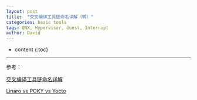 ```yaml
---
layout: post
title:  "交叉编译工具链命名详解（转）"
categories: basic tools
tags: QNX, Hypervisor, Guest, Interrupt
author: David
---
```


* content
{:toc}

---
参考：

[交叉编译工具链命名详解 ](https://www.cnblogs.com/wxishang1991/p/5322499.html)

[Linaro vs POKY vs Yocto ](https://blog.csdn.net/flaming999/article/details/51513196)





